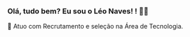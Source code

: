 ### Olá, tudo bem? Eu sou o Léo Naves! ! 👋🚀

🔎 Atuo com Recrutamento e seleção na Área de Tecnologia.

<!--
**leonaves1832/leonaves1832** is a ✨ _special_ ✨ repository because its `README.md` (this file) appears on your GitHub profile.

Here are some ideas to get you started:

- 🔭 I’m currently working on ...
- 🌱 I’m currently learning ...
- 👯 I’m looking to collaborate on ...
- 🤔 I’m looking for help with ...
- 💬 Ask me about ...
- 📫 How to reach me: ...
- 😄 Pronouns: ...
- ⚡ Fun fact: ...
-->
